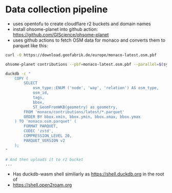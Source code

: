 # Data collection pipeline
* uses opentofu to create cloudflare r2 buckets and domain names
* install ohsome-planet into github action: https://github.com/GIScience/ohsome-planet
* uses github actions to fetch OSM data for monaco and converts them to parquet like this:
```sh
curl -O https://download.geofabrik.de/europe/monaco-latest.osm.pbf

ohsome-planet contributions --pbf=monaco-latest.osm.pbf --parallel=$(sysctl -n hw.ncpu) --output monaco

duckdb -c "
    COPY (
        SELECT 
            osm_type::ENUM ('node', 'way', 'relation') AS osm_type,
            osm_id,
            tags,
            bbox,
            ST_GeomFromWKB(geometry) as geometry,
        FROM 'monaco/contributions/latest/*.parquet'
        ORDER BY bbox.xmin, bbox.ymin, bbox.xmax, bbox.ymax
    ) TO 'monaco.osm.parquet' (
        FORMAT PARQUET,
        CODEC 'zstd',
        COMPRESSION_LEVEL 20,
        PARQUET_VERSION v2
    );
"

# And then uploads it to r2 bucket
...
```
* Has duckdb-wasm shell similiarly as https://shell.duckdb.org in the root of
* https://shell.open2roam.org